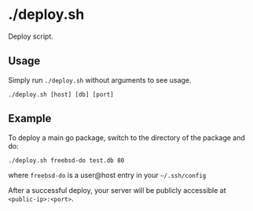 # ./deploy.sh

Deploy script.

## Usage

Simply run `./deploy.sh` without arguments to see usage.

```
./deploy.sh [host] [db] [port]
```

## Example

To deploy a main go package, switch to the directory of the package and do:

```
./deploy.sh freebsd-do test.db 80
```

where `freebsd-do` is a user@host entry in your `~/.ssh/config`


After a successful deploy, your server will be publicly accessible
at `<public-ip>:<port>`.
